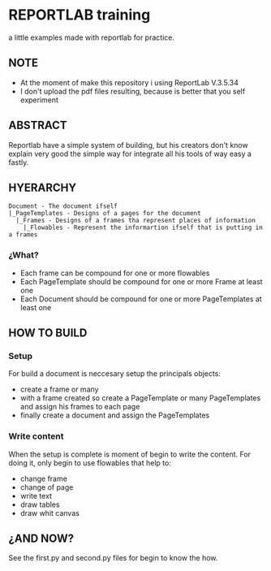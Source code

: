 # REPORTLAB training

a little examples made with reportlab for practice.

## NOTE

* At the moment of make this repository i using ReportLab V.3.5.34
* I don't upload the pdf files resulting, because is better that you self experiment

## ABSTRACT

Reportlab have a simple system of building, but his creators
don't know explain very good the simple way for integrate all
his tools of way easy a fastly.

## HYERARCHY

    Document - The document ifself
    |_PageTemplates - Designs of a pages for the document
      |_Frames - Designs of a frames tha represent places of information
        |_Flowables - Represent the informartion ifself that is putting in a frames

### ¿What?

* Each frame can be compound for one or more flowables
* Each PageTemplate should be compound for one or more Frame at least one
* Each Document should be compound for one or more PageTemplates at least one

## HOW TO BUILD

### Setup

For build a document is neccesary setup the principals objects:

* create a frame or many
* with a frame created so create a PageTemplate or many PageTemplates and assign his frames to each page
* finally create a document and assign the PageTemplates

### Write content

When the setup is complete is moment of begin to write the content. For doing it, only begin to use flowables that help to:

* change frame
* change of page
* write text
* draw tables
* draw whit canvas

## ¿AND NOW?

See the first.py and second.py files for begin to know the how.